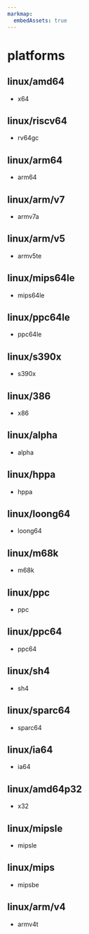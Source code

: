 ```yaml
---
markmap:
  embedAssets: true
---
```


# platforms

## linux/amd64

- x64

## linux/riscv64

- rv64gc

## linux/arm64

- arm64

## linux/arm/v7

- armv7a

## linux/arm/v5

- armv5te

## linux/mips64le

- mips64le

## linux/ppc64le

- ppc64le

## linux/s390x

- s390x

## linux/386

- x86

## linux/alpha

- alpha

## linux/hppa

- hppa

## linux/loong64

- loong64

## linux/m68k

- m68k

## linux/ppc

- ppc

## linux/ppc64

- ppc64

## linux/sh4

- sh4

## linux/sparc64

- sparc64

## linux/ia64

- ia64

## linux/amd64p32

- x32

## linux/mipsle

- mipsle

## linux/mips

- mipsbe

## linux/arm/v4

- armv4t
